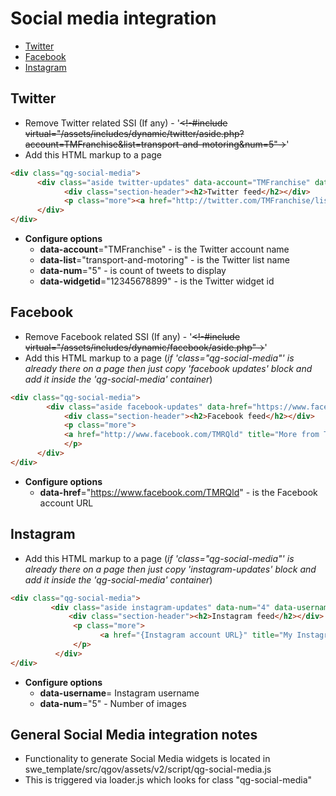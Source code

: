 # Social media integration

- [Twitter](#twitter)
- [Facebook](#facebook)
- [Instagram](#instagram)

## Twitter
* Remove Twitter related SSI (If any) - '<del><!-#include virtual="/assets/includes/dynamic/twitter/aside.php?account=TMFranchise&list=transport-and-motoring&num=5"-></del>'
* Add this HTML markup to a page
```html
<div class="qg-social-media">
      <div class="aside twitter-updates" data-account="TMFranchise" data-list="transport-and-motoring" data-num="5" data-widgetid="12345678899">
      	    <div class="section-header"><h2>Twitter feed</h2></div>
            <p class="more"><a href="http://twitter.com/TMFranchise/lists/transport-and-motoring" title="More from the Transport and motoring franchise on Twitter">View all</a></p>
      </div>
</div>
```
* **Configure options**
    * **data-account**="TMFranchise" - is the Twitter account name
    * **data-list**="transport-and-motoring" - is the Twitter list name
    * **data-num**="5" - is count of tweets to display
    * **data-widgetid**="12345678899" - is the Twitter widget id

## Facebook
* Remove Facebook related SSI (If any) - '<del><!-#include virtual="/assets/includes/dynamic/facebook/aside.php"-></del>'
* Add this HTML markup to a page (*if 'class="qg-social-media"' is already there on a page then just copy 'facebook updates' block and add it inside the 'qg-social-media' container*)
```html
<div class="qg-social-media">
        <div class="aside facebook-updates" data-href="https://www.facebook.com/TMRQld">
      	    <div class="section-header"><h2>Facebook feed</h2></div>
            <p class="more">
            <a href="http://www.facebook.com/TMRQld" title="More from The Department of Transport and Main Roads on Facebook">View all</a>
            </p>
      </div>
</div>
```
* **Configure options**
    * **data-href**="https://www.facebook.com/TMRQld" - is the Facebook account URL

## Instagram
* Add this HTML markup to a page (*if 'class="qg-social-media"' is already there on a page then just copy 'instagram-updates' block and add it inside the 'qg-social-media' container*)
```html
<div class="qg-social-media">
         <div class="aside instagram-updates" data-num="4" data-username="{Username}">
             <div class="section-header"><h2>Instagram feed</h2></div>
              <p class="more">
                    <a href="{Instagram account URL}" title="My Instagram">View all</a>
              </p>
          </div>
</div>
```
* **Configure options**
    * **data-username**= Instagram username
    * **data-num**="5" - Number of images


## General Social Media integration notes
* Functionality to generate Social Media widgets is located in swe_template/src/qgov/assets/v2/script/qg-social-media.js
* This is triggered via loader.js which looks for class "qg-social-media"

